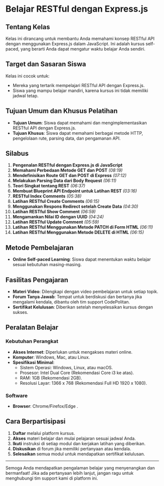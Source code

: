 # Belajar RESTful dengan Express.js

## Tentang Kelas
Kelas ini dirancang untuk membantu Anda memahami konsep RESTful API dengan menggunakan Express.js dalam JavaScript. Ini adalah kursus self-paced, yang berarti Anda dapat mengatur waktu belajar Anda sendiri.

## Target dan Sasaran Siswa
Kelas ini cocok untuk:
- Mereka yang tertarik mempelajari RESTful API dengan Express.js.
- Siswa yang mampu belajar mandiri, karena kursus ini tidak memiliki jadwal tetap.

## Tujuan Umum dan Khusus Pelatihan
- **Tujuan Umum**: Siswa dapat memahami dan mengimplementasikan RESTful API dengan Express.js.
- **Tujuan Khusus**: Siswa dapat memahami berbagai metode HTTP, pengelolaan rute, parsing data, dan pengamanan API.

## Silabus
1. **Pengenalan RESTful dengan Express.js di JavaScript**
2. **Memahami Perbedaan Metode GET dan POST** _(08:19)_
3. **Mendefinisikan Route GET dan POST di Express** _(07:12)_
4. **Melakukan Parsing Data dari Body Request** _(06:11)_
5. **Teori Singkat tentang REST** _(06:37)_
6. **Membuat Blueprint API Endpoint untuk Latihan REST** _(03:16)_
7. **RESTful Index Comments** _(05:38)_
8. **Latihan RESTful Create Comments** _(06:15)_
9. **Menggunakan Respons Redirect setelah Create Data** _(04:30)_
10. **Latihan RESTful Show Comment** _(06:59)_
11. **Mengamankan Nilai ID dengan UUID** _(04:24)_
12. **Latihan RESTful Update Comment** _(05:59)_
13. **Latihan RESTful Menggunakan Metode PATCH di Form HTML** _(06:11)_
14. **Latihan RESTful Menggunakan Metode DELETE di HTML** _(06:15)_

## Metode Pembelajaran
- **Online Self-paced Learning**: Siswa dapat menentukan waktu belajar sesuai kebutuhan masing-masing.

## Fasilitas Pengajaran
- **Materi Video**: Dilengkapi dengan video pembelajaran untuk setiap topik.
- **Forum Tanya Jawab**: Tempat untuk berdiskusi dan bertanya jika mengalami kendala, dibantu oleh tim support CodePolitan.
- **Sertifikat Kelulusan**: Diberikan setelah menyelesaikan kursus dengan sukses.

## Peralatan Belajar
### Kebutuhan Perangkat
- **Akses Internet**: Diperlukan untuk mengakses materi online.
- **Komputer**: Windows, Mac, atau Linux.
- **Spesifikasi Minimal**:
  - Sistem Operasi: Windows, Linux, atau macOS.
  - Prosesor: Intel Dual Core (Rekomendasi Core i3 ke atas).
  - RAM: 1GB (Rekomendasi 2GB).
  - Resolusi Layar: 1366 x 768 (Rekomendasi Full HD 1920 x 1080).

### Software
- **Browser**: Chrome/Firefox/Edge .

## Cara Berpartisipasi
1. **Daftar** melalui platform kursus.
2. **Akses** materi belajar dan mulai pelajaran sesuai jadwal Anda.
3. **Ikuti** instruksi di setiap modul dan kerjakan latihan yang diberikan.
4. **Diskusikan** di forum jika memiliki pertanyaan atau kendala.
5. **Selesaikan** semua modul untuk mendapatkan sertifikat kelulusan.

---

Semoga Anda mendapatkan pengalaman belajar yang menyenangkan dan bermanfaat! Jika ada pertanyaan lebih lanjut, jangan ragu untuk menghubungi tim support kami di platform ini.

